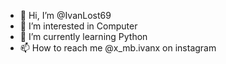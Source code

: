 - 👋 Hi, I’m @IvanLost69
- 👀 I’m interested in Computer
- 🌱 I’m currently learning Python
- 📫 How to reach me @x_mb.ivanx on instagram

<!---
IvanLost69/IvanLost69 is a ✨ special ✨ repository because its `README.md` (this file) appears on your GitHub profile.
You can click the Preview link to take a look at your changes.
--->
